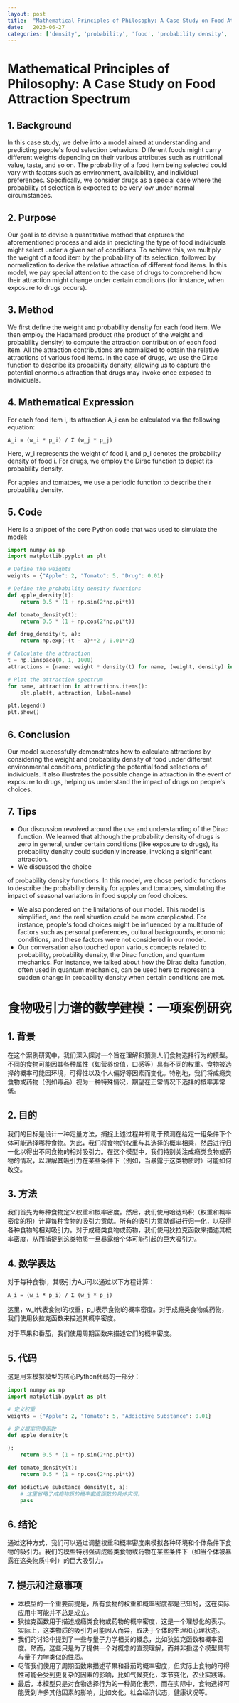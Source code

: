 ```yaml
---
layout: post
title:  "Mathematical Principles of Philosophy: A Case Study on Food Attraction Spectrum"
date:   2023-06-27
categories: ['density', 'probability', 'food', 'probability density', 'attraction']
---
```

# Mathematical Principles of Philosophy: A Case Study on Food Attraction Spectrum

## 1. Background

In this case study, we delve into a model aimed at understanding and predicting people's food selection behaviors. Different foods might carry different weights depending on their various attributes such as nutritional value, taste, and so on. The probability of a food item being selected could vary with factors such as environment, availability, and individual preferences. Specifically, we consider drugs as a special case where the probability of selection is expected to be very low under normal circumstances.

## 2. Purpose

Our goal is to devise a quantitative method that captures the aforementioned process and aids in predicting the type of food individuals might select under a given set of conditions. To achieve this, we multiply the weight of a food item by the probability of its selection, followed by normalization to derive the relative attraction of different food items. In this model, we pay special attention to the case of drugs to comprehend how their attraction might change under certain conditions (for instance, when exposure to drugs occurs).

## 3. Method

We first define the weight and probability density for each food item. We then employ the Hadamard product (the product of the weight and probability density) to compute the attraction contribution of each food item. All the attraction contributions are normalized to obtain the relative attractions of various food items. In the case of drugs, we use the Dirac function to describe its probability density, allowing us to capture the potential enormous attraction that drugs may invoke once exposed to individuals.

## 4. Mathematical Expression

For each food item i, its attraction A_i can be calculated via the following equation:

```
A_i = (w_i * p_i) / Σ (w_j * p_j)
```

Here, w_i represents the weight of food i, and p_i denotes the probability density of food i. For drugs, we employ the Dirac function to depict its probability density.

For apples and tomatoes, we use a periodic function to describe their probability density.

## 5. Code

Here is a snippet of the core Python code that was used to simulate the model:

```python
import numpy as np
import matplotlib.pyplot as plt

# Define the weights
weights = {"Apple": 2, "Tomato": 5, "Drug": 0.01}

# Define the probability density functions
def apple_density(t):
    return 0.5 * (1 + np.sin(2*np.pi*t))

def tomato_density(t):
    return 0.5 * (1 + np.cos(2*np.pi*t))

def drug_density(t, a):
    return np.exp(-(t - a)**2 / 0.01**2)

# Calculate the attraction
t = np.linspace(0, 1, 1000)
attractions = {name: weight * density(t) for name, (weight, density) in zip(weights.keys(), [apple_density, tomato_density, drug_density])}

# Plot the attraction spectrum
for name, attraction in attractions.items():
    plt.plot(t, attraction, label=name)

plt.legend()
plt.show()
```

## 6. Conclusion

Our model successfully demonstrates how to calculate attractions by considering the weight and probability density of food under different environmental conditions, predicting the potential food selections of individuals. It also illustrates the possible change in attraction in the event of exposure to drugs, helping us understand the impact of drugs on people's choices.

## 7. Tips

- Our discussion revolved around the use and understanding of the Dirac function. We learned that although the probability density of drugs is zero in general, under certain conditions (like exposure to drugs), its probability density could suddenly increase, invoking a significant attraction.
- We discussed the choice

 of probability density functions. In this model, we chose periodic functions to describe the probability density for apples and tomatoes, simulating the impact of seasonal variations in food supply on food choices.
- We also pondered on the limitations of our model. This model is simplified, and the real situation could be more complicated. For instance, people's food choices might be influenced by a multitude of factors such as personal preferences, cultural backgrounds, economic conditions, and these factors were not considered in our model.
- Our conversation also touched upon various concepts related to probability, probability density, the Dirac function, and quantum mechanics. For instance, we talked about how the Dirac delta function, often used in quantum mechanics, can be used here to represent a sudden change in probability density when certain conditions are met.
# 食物吸引力谱的数学建模：一项案例研究

## 1. 背景

在这个案例研究中，我们深入探讨一个旨在理解和预测人们食物选择行为的模型。不同的食物可能因其各种属性（如营养价值，口感等）具有不同的权重。食物被选择的概率可能因环境，可得性以及个人偏好等因素而变化。特别地，我们将成瘾类食物或药物（例如毒品）视为一种特殊情况，期望在正常情况下选择的概率非常低。

## 2. 目的

我们的目标是设计一种定量方法，捕捉上述过程并有助于预测在给定一组条件下个体可能选择哪种食物。为此，我们将食物的权重与其选择的概率相乘，然后进行归一化以得出不同食物的相对吸引力。在这个模型中，我们特别关注成瘾类食物或药物的情况，以理解其吸引力在某些条件下（例如，当暴露于这类物质时）可能如何改变。

## 3. 方法

我们首先为每种食物定义权重和概率密度。然后，我们使用哈达玛积（权重和概率密度的积）计算每种食物的吸引力贡献。所有的吸引力贡献都进行归一化，以获得各种食物的相对吸引力。对于成瘾类食物或药物，我们使用狄拉克函数来描述其概率密度，从而捕捉到这类物质一旦暴露给个体可能引起的巨大吸引力。

## 4. 数学表达

对于每种食物i，其吸引力A_i可以通过以下方程计算：

```
A_i = (w_i * p_i) / Σ (w_j * p_j)
```

这里，w_i代表食物i的权重，p_i表示食物i的概率密度。对于成瘾类食物或药物，我们使用狄拉克函数来描述其概率密度。

对于苹果和番茄，我们使用周期函数来描述它们的概率密度。

## 5. 代码

这是用来模拟模型的核心Python代码的一部分：

```python
import numpy as np
import matplotlib.pyplot as plt

# 定义权重
weights = {"Apple": 2, "Tomato": 5, "Addictive Substance": 0.01}

# 定义概率密度函数
def apple_density(t

):
    return 0.5 * (1 + np.sin(2*np.pi*t))

def tomato_density(t):
    return 0.5 * (1 + np.cos(2*np.pi*t))

def addictive_substance_density(t, a):
    # 这里省略了成瘾物质的概率密度函数的具体实现。
    pass
```

## 6. 结论

通过这种方式，我们可以通过调整权重和概率密度来模拟各种环境和个体条件下食物的吸引力。我们的模型特别强调成瘾类食物或药物在某些条件下（如当个体被暴露在这类物质中时）的巨大吸引力。

## 7. 提示和注意事项

- 本模型的一个重要前提是，所有食物的权重和概率密度都是已知的，这在实际应用中可能并不总是成立。
- 狄拉克函数用于描述成瘾类食物或药物的概率密度，这是一个理想化的表示。实际上，这类物质的吸引力可能因人而异，取决于个体的生理和心理状态。
- 我们的讨论中提到了一些与量子力学相关的概念，比如狄拉克函数和概率密度。然而，这些只是为了提供一个对概念的直观理解，而并非指这个模型具有与量子力学类似的性质。
- 尽管我们使用了周期函数来描述苹果和番茄的概率密度，但实际上食物的可得性可能会受到更复杂的因素的影响，比如气候变化，季节变化，农业实践等。
- 最后，本模型只是对食物选择行为的一种简化表示，而在实际中，食物选择可能受到许多其他因素的影响，比如文化，社会经济状态，健康状况等。